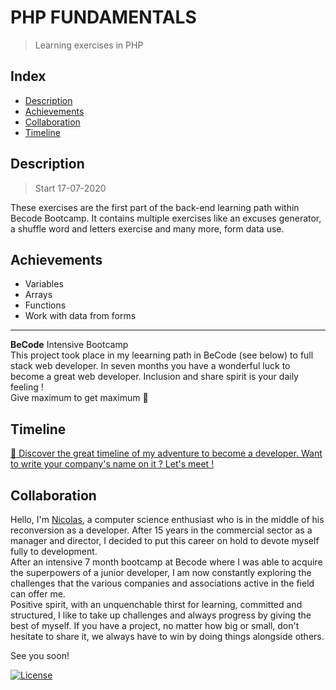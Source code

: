 # PHP FUNDAMENTALS
> Learning exercises in PHP

## Index
- [Description](#description) 
- [Achievements](#achievements)
- [Collaboration](#collaboration)
- [Timeline](#timeline)


## Description 
> Start 17-07-2020

These exercises are the first part of the back-end learning path within Becode Bootcamp.
It contains multiple exercises like an excuses generator, a shuffle word and letters exercise and many more, form data use.

## Achievements 
* Variables
* Arrays
* Functions
* Work with data from forms

---

**BeCode** Intensive Bootcamp     
This project took place in my leearning path in BeCode (see below) to full stack web developer.
In seven months you have a wonderful luck to become a great web developer. Inclusion and share spirit is your daily feeling !  
Give maximum to get maximum :rocket:

## Timeline 
[:calendar: Discover the great timeline of my adventure to become a developer. Want to write your company's name on it ? Let's meet !](https://timelines.gitkraken.com/timeline/2e12cc334eb0406b84bf7a6339e666c4?range=2020-05-26_2020-06-27)  

## Collaboration

Hello, I'm [Nicolas](https://www.linkedin.com/in/nicolas-denoel/), a computer science enthusiast who is in the middle of his reconversion as a developer. After 15 years in the commercial sector as a manager and director, I decided to put this career on hold to devote myself fully to development.  
After an intensive 7 month bootcamp at Becode where I was able to acquire the superpowers of a junior developer, I am now constantly exploring the challenges that the various companies and associations active in the field can offer me.  
Positive spirit, with an unquenchable thirst for learning, committed and structured, I like to take up challenges and always progress by giving the best of myself. 
If you have a project, no matter how big or small, don't hesitate to share it, we always have to win by doing things alongside others.  

See you soon!  


[![License](http://img.shields.io/:license-mit-blue.svg?style=flat-square)](http://badges.mit-license.org)
